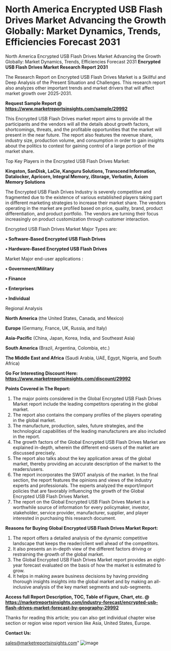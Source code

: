 # North America Encrypted USB Flash Drives Market Advancing the Growth Globally: Market Dynamics, Trends, Efficiencies Forecast 2031
North America Encrypted USB Flash Drives Market Advancing the Growth Globally: Market Dynamics, Trends, Efficiencies Forecast 2031
<strong>Encrypted USB Flash Drives Market Research Report 2031</strong>

The Research Report on Encrypted USB Flash Drives Market is a Skillful and Deep Analysis of the Present Situation and Challenges. This research report also analyzes other important trends and market drivers that will affect market growth over 2025-2031.

<strong>Request Sample Report @ <a href=https://www.marketreportsinsights.com/sample/29992>https://www.marketreportsinsights.com/sample/29992</a></strong>

This Encrypted USB Flash Drives market report aims to provide all the participants and the vendors will all the details about growth factors, shortcomings, threats, and the profitable opportunities that the market will present in the near future. The report also features the revenue share, industry size, production volume, and consumption in order to gain insights about the politics to contest for gaining control of a large portion of the market share.

Top Key Players in the Encrypted USB Flash Drives Market:

<strong>Kingston, SanDisk, LaCie, Kanguru Solutions, Transcend Information, Datalocker, Apricorn, Integral Memory, iStorage, Verbatim, Axiom Memory Solutions</strong>

The Encrypted USB Flash Drives Industry is severely competitive and fragmented due to the existence of various established players taking part in different marketing strategies to increase their market share. The vendors operating in the market are profiled based on price, quality, brand, product differentiation, and product portfolio. The vendors are turning their focus increasingly on product customization through customer interaction.

Encrypted USB Flash Drives Market Major Types are:

<strong>• Software-Based Encrypted USB Flash Drives

• Hardware-Based Encrypted USB Flash Drives</strong>

Market Major end-user applications :

<strong>• Government/Military

• Finance

• Enterprises

• Individual</strong>

Regional Analysis

</u><strong><b>North America</b></strong> (the United States, Canada, and Mexico)

<strong><b>Europe </b></strong>(Germany, France, UK, Russia, and Italy)

<strong><b>Asia-Pacific</b></strong> (China, Japan, Korea, India, and Southeast Asia)

<strong><b>South America</b></strong> (Brazil, Argentina, Colombia, etc.)

<strong><b>The Middle East and Africa</b></strong> (Saudi Arabia, UAE, Egypt, Nigeria, and South Africa)

<strong>Go For Interesting Discount Here: <a href=https://www.marketreportsinsights.com/discount/29992>https://www.marketreportsinsights.com/discount/29992</a></strong>

<strong>Points Covered in The Report:</strong>
<ol>
  <li>The major points considered in the Global Encrypted USB Flash Drives Market report include the leading competitors operating in the global market.</li>
  <li>The report also contains the company profiles of the players operating in the global market.</li>
  <li>The manufacture, production, sales, future strategies, and the technological capabilities of the leading manufacturers are also included in the report.</li>
  <li>The growth factors of the Global Encrypted USB Flash Drives Market are explained in-depth, wherein the different end-users of the market are discussed precisely.</li>
  <li>The report also talks about the key application areas of the global market, thereby providing an accurate description of the market to the readers/users.</li>
  <li>The report incorporates the SWOT analysis of the market. In the final section, the report features the opinions and views of the industry experts and professionals. The experts analyzed the export/import policies that are favorably influencing the growth of the Global Encrypted USB Flash Drives Market.</li>
  <li>The report on the Global Encrypted USB Flash Drives Market is a worthwhile source of information for every policymaker, investor, stakeholder, service provider, manufacturer, supplier, and player interested in purchasing this research document.</li>
</ol>
<strong>Reasons for Buying Global Encrypted USB Flash Drives Market Report:</strong>

<ol>
  <li>The report offers a detailed analysis of the dynamic competitive landscape that keeps the reader/client well ahead of the competitors.</li>
  <li>It also presents an in-depth view of the different factors driving or restraining the growth of the global market.</li>
  <li>The Global Encrypted USB Flash Drives Market report provides an eight-year forecast evaluated on the basis of how the market is estimated to grow.</li>
  <li>It helps in making aware business decisions by having providing thorough insights insights into the global market and by making an all-inclusive analysis of the key market segments and sub-segments.</li>
</ol>
<strong>Access full Report Description, TOC, Table of Figure, Chart, etc. @ <a href=https://marketreportsinsights.com/industry-forecast/encrypted-usb-flash-drives-market-forecast-by-geography-29992>https://marketreportsinsights.com/industry-forecast/encrypted-usb-flash-drives-market-forecast-by-geography-29992</a></strong>


Thanks for reading this article; you can also get individual chapter wise section or region wise report version like Asia, United States, Europe.

<strong>Contact Us:</strong>

sales@marketreportsinsights.com"
![image](https://github.com/user-attachments/assets/99442bc7-ad28-494b-9857-ea67befc0bd1)
